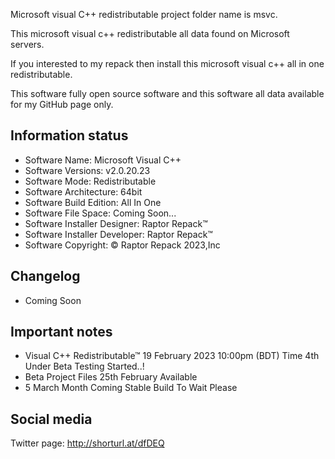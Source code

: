 Microsoft visual C++ redistributable project folder name  is msvc.

This microsoft visual c++ redistributable all data found on Microsoft servers.

If you interested to my repack then install this microsoft visual c++ all in one redistributable.

This software fully open source software and this software all data available for my GitHub page only.

Information status
------------------------------------------------
- Software Name: Microsoft Visual C++
- Software Versions: v2.0.20.23
- Software Mode: Redistributable
- Software Architecture: 64bit
- Software Build Edition: All In One
- Software File Space: Coming Soon...
- Software Installer Designer: Raptor Repack™
- Software Installer Developer: Raptor Repack™
- Software Copyright: © Raptor Repack 2023,Inc

Changelog
-----------------------------------------------
- Coming Soon

Important notes
-----------------------------------------------
- Visual C++ Redistributable™ 19 February 2023 10:00pm (BDT) Time 4th Under Beta Testing Started..!
- Beta Project Files 25th February Available 
- 5 March Month Coming Stable Build To Wait Please

Social media
-----------------------------------------------
Twitter page: http://shorturl.at/dfDEQ
